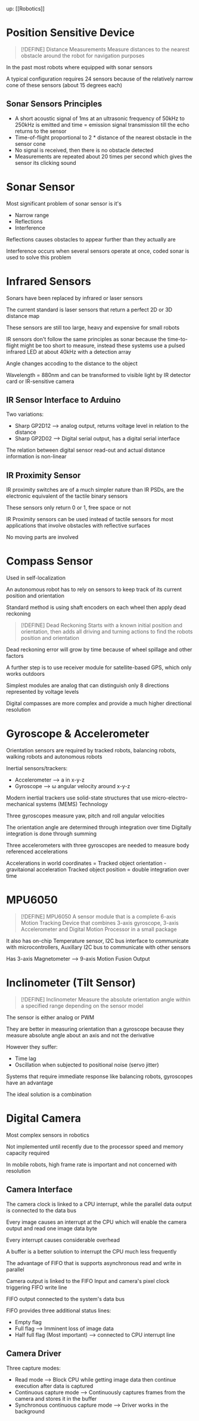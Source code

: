 up: [[Robotics]]

# Position Sensitive Device

> [!DEFINE] Distance Measurements
> Measure distances to the nearest obstacle around the robot for navigation purposes

In the past most robots where equipped with sonar sensors

A typical configuration requires 24 sensors because of the relatively narrow cone of these sensors (about 15 degrees each)

## Sonar Sensors Principles
- A short acoustic signal of 1ms at an ultrasonic frequency of 50kHz to 250kHz is emitted and time = emission signal transmission till the echo returns to the sensor
- Time-of-flight proportional to 2 * distance of the nearest obstacle in the sensor cone
- No signal is received, then there is no obstacle detected
- Measurements are repeated about 20 times per second which gives the sensor its clicking sound

# Sonar Sensor
Most significant problem of sonar sensor is it's 
- Narrow range
- Reflections 
- Interference

Reflections causes obstacles to appear further than they actually are

Interference occurs when several sensors operate at once, coded sonar is used to solve this problem

# Infrared Sensors
Sonars have been replaced by infrared or laser sensors

The current standard is laser sensors that return a perfect 2D or 3D distance map 

These sensors are still too large, heavy and expensive for small robots

IR sensors don't follow the same principles as sonar because the time-to-flight might be too short to measure, instead these systems use a pulsed infrared LED at about 40kHz with a detection array

Angle changes accoding to the distance to the object

Wavelength = 880nm and can be transformed to visible light by IR detector card or IR-sensitive camera

## IR Sensor Interface to Arduino
Two variations:
- Sharp GP2D12 --> analog output, returns voltage level in relation to the distance
- Sharp GP2D02 --> Digital serial output, has a digital serial interface

The relation between digital sensor read-out and actual distance information is non-linear

## IR Proximity Sensor
IR proximity switches are of a much simpler nature than IR PSDs, are the electronic equivalent of the tactile binary sensors

These sensors only return 0 or 1, free space or not

IR Proximity sensors can be used instead of tactile sensors for most applications that involve obstacles with reflective surfaces

No moving parts are involved

# Compass Sensor
Used in self-localization

An autonomous robot has to rely on sensors to keep track of its current position and orientation

Standard method is using shaft encoders on each wheel then apply dead reckoning

> [!DEFINE] Dead Reckoning
> Starts with a known initial position and orientation, then adds all driving and turning actions to find the robots position and orientation

Dead reckoning error will grow by time because of wheel spillage and other factors

A further step is to use receiver module for satellite-based GPS, which only works outdoors

Simplest modules are analog that can distinguish only 8 directions represented by voltage levels

Digital compasses are more complex and provide a much higher directional resolution

# Gyroscope & Accelerometer
Orientation sensors are required by tracked robots, balancing robots, walking robots and autonomous robots

Inertial sensors/trackers:
- Accelerometer --> a in x-y-z
- Gyroscope --> ω angular velocity around x-y-z

Modern inertial trackers use solid-state structures that use micro-electro-mechanical systems (MEMS) Technology

Three gyroscopes measure yaw, pitch and roll angular velocities

The orientation angle are determined through integration over time
Digitally integration is done through summing

Three accelerometers with three gyroscopes are needed to measure body referenced accelerations

Accelerations in world coordinates = Tracked object orientation - gravitaional acceleration
Tracked object position = double integration over time

# MPU6050

> [!DEFINE] MPU6050
> A sensor module that is a complete 6-axis Motion Tracking Device that combines 3-axis gyroscope, 3-axis Accelerometer and Digital Motion Processor in a small package

It also has on-chip Temperature sensor, I2C bus interface to communicate with microcontrollers, Auxillary I2C bus to communicate with other sensors

Has 3-axis Magnetometer --> 9-axis Motion Fusion Output

# Inclinometer (Tilt Sensor)
> [!DEFINE] Inclinometer
> Measure the absolute orientation angle within a specified range depending on the sensor model

The sensor is either analog or PWM

They are better in measuring orientation than a gyroscope because they measure absolute angle about an axis and not the derivative 

However they suffer:
- Time lag
- Oscillation when subjected to positional noise (servo jitter)

Systems that require immediate response like balancing robots, gyroscopes have an advantage

The ideal solution is a combination

# Digital Camera
Most complex sensors in robotics

Not implemented until recently due to the processor speed and memory capacity required

In mobile robots, high frame rate is important and not concerned with resolution

## Camera Interface
The camera clock is linked to a CPU interrupt, while the parallel data output is connected to the data bus

Every image causes an interrupt at the CPU which will enable the camera output and read one image data byte

Every interrupt causes considerable overhead

A buffer is a better solution to interrupt the CPU much less frequently

The advantage of FIFO that is supports asynchronous read and write in parallel

Camera output is linked to the FIFO Input and camera's pixel clock triggering FIFO write line

FIFO output connected to the system's data bus

FIFO provides three additional status lines:
- Empty flag
- Full flag --> Imminent loss of image data
- Half full flag (Most important) --> connected to CPU interrupt line

## Camera Driver
Three capture modes:
- Read mode --> Block CPU while getting image data then continue execution after data is captured
- Continuous capture mode --> Continuously captures frames from the camera and stores it in the buffer
- Synchronous continuous capture mode --> Driver works in the background